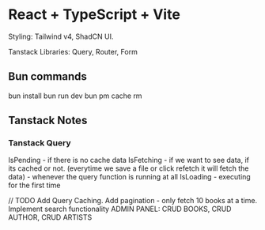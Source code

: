 # React + TypeScript + Vite

Styling: Tailwind v4, ShadCN UI.

Tanstack Libraries: Query, Router, Form


## Bun commands
bun install
bun run dev
bun pm cache rm

## Tanstack Notes

### Tanstack Query
IsPending - if there is no cache data
IsFetching - if we want to see data, if its cached or not. (everytime we save a file or click refetch it will fetch the data) - whenever the query function is running at all
IsLoading - executing for the first time

// TODO
Add Query Caching.
Add pagination - only fetch 10 books at a time.
Implement search functionality
ADMIN PANEL: CRUD BOOKS, CRUD AUTHOR, CRUD ARTISTS

